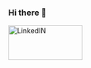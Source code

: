 ### Hi there 👋
<a href="https://www.linkedin.com/in/guillermovillois/">
         <img alt="LinkedIN" src="https://www.flaticon.com/svg/static/icons/svg/1409/1409945.svg"
         width=150" height="70">
      </a>
<!--
**guillermovillois/guillermovillois** is a ✨ _special_ ✨ repository because its `README.md` (this file) appears on your GitHub profile.

Here are some ideas to get you started:

- 🔭 I’m currently working on ...
- 🌱 I’m currently learning ...
- 👯 I’m looking to collaborate on ...
- 🤔 I’m looking for help with ...
- 💬 Ask me about ...
- 📫 How to reach me: ...
- 😄 Pronouns: ...
- ⚡ Fun fact: ...
-->
